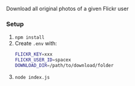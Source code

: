 Download all original photos of a given Flickr user

### Setup

1. `npm install`
2. Create `.env` with:
   ```bash
   FLICKR_KEY=xxx
   FLICKR_USER_ID=spacex
   DOWNLOAD_DIR=/path/to/download/folder
   ```
3. `node index.js`